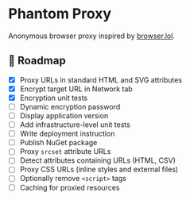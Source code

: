 # Phantom Proxy

Anonymous browser proxy inspired by [browser.lol](https://browser.lol).

## 📅 Roadmap
- [x] Proxy URLs in standard HTML and SVG attributes
- [x] Encrypt target URL in Network tab
- [x] Encryption unit tests
- [ ] Dynamic encryption password
- [ ] Display application version
- [ ] Add infrastructure-level unit tests
- [ ] Write deployment instruction
- [ ] Publish NuGet package
- [ ] Proxy `srcset` attribute URLs
- [ ] Detect attributes containing URLs (HTML, CSV)
- [ ] Proxy CSS URLs (inline styles and external files)
- [ ] Optionally remove `<script>` tags
- [ ] Caching for proxied resources
